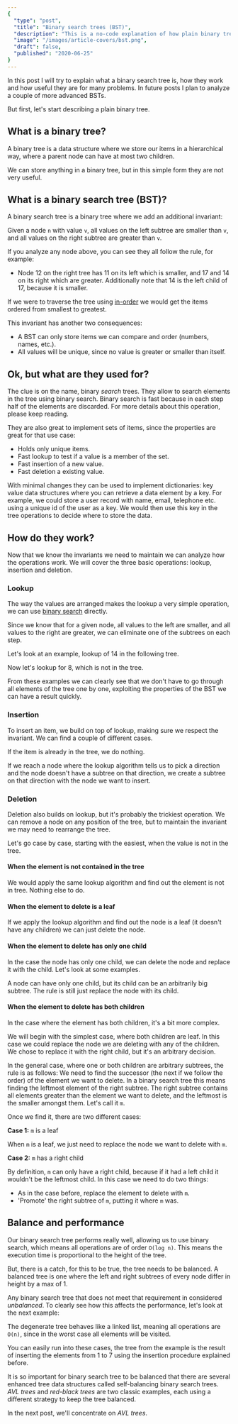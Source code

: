 ```yaml
---
{
  "type": "post",
  "title": "Binary search trees (BST)",
  "description": "This is a no-code explanation of how plain binary trees work and their use cases.",
  "image": "/images/article-covers/bst.png",
  "draft": false,
  "published": "2020-06-25"
}
---
```


In this post I will try to explain what a binary search tree is, how
they work and how useful they are for many problems. In future posts I plan
to analyze a couple of more advanced BSTs. 

But first, let's start describing a plain binary tree.

## What is a binary tree?

A binary tree is a data structure where we store our items in a hierarchical
way, where a parent node can have at most two children.

<custom-figure description="Two examples of binary trees">
<simple-tree preorder="7 10 -3 l l 5 15 l l 10 l l 9 l l"/>
<simple-tree preorder="5 16 3 l l l 1 l l"/>
</custom-figure>

We can store anything in a binary tree, but in this
simple form they are not very useful.

## What is a binary search tree (BST)?

A binary search tree is a binary tree where we add an additional invariant: 

Given a node `n` with value `v`, all values on the left subtree are smaller
than `v`, and all values on the right subtree are greater than `v`.

<custom-figure description="Two examples of binary search trees">
<simple-tree preorder="10 5 3 l l 6 l l 12 11 l l 17 14 l l l"/>
<simple-tree preorder="5 3 1 l l l 10 l 12 l l"/>
</custom-figure>

If you analyze any node above, you can see they all follow the rule,
for example: 

- Node 12 on the right tree has 11 on its left which is smaller, and 17 and 14 on its right which are greater. Additionally note that 14 is the left child of 17, because it is smaller.

If we were to traverse the tree using [in-order](https://en.wikipedia.org/wiki/Tree_traversal)
we would get the items ordered from smallest to greatest.

This invariant has another two consequences: 
- A BST can only store items we can compare and order (numbers, names, etc.).
- All values will be unique, since no value is greater or smaller than itself.

## Ok, but what are they used for?

The clue is on the name, binary *search* trees. They allow to search elements in
the tree using binary search. Binary search is fast because in each step half of the
elements are discarded. For more details about this operation, please keep reading.

They are also great to implement sets of items, since the properties are great for that use case:
- Holds only unique items.
- Fast lookup to test if a value is a member of the set.
- Fast insertion of a new value.
- Fast deletion a existing value.

With minimal changes they can be used to implement dictionaries: key value
data structures where you can retrieve a data element by a key. For example, 
we could store a user record with name, email, telephone etc. using a unique
id of the user as a key. We would then use this key in the tree operations to
decide where to store the data.

## How do they work?

Now that we know the invariants we need to maintain we can analyze how the
operations work. We will cover the three basic operations: lookup, insertion
and deletion.

### Lookup

The way the values are arranged makes the lookup a very simple operation, we can
use [binary search](https://en.wikipedia.org/wiki/Binary_search_algorithm) directly.

Since we know that for a given node, all values to the left are smaller, and all values to
the right are greater, we can eliminate one of the subtrees on each step.

Let's look at an example, lookup of 14 in the following tree.

<custom-figure description="Lookup 14: 14 > 10 so we go right, 14 < 15 so we go left, 14 > 13 so we go right, found 14">
<simple-tree preorder="10 5 2 1 l l 3 l l 7 6 l l 9 l l 15 13 11 l l 14 l l 17 16 l l 21 l l" highlight-edges-to="15:b 13:b 14:b" highlight-nodes="10:b 15:b 13:b 14:g"/>
</custom-figure>

Now let's lookup for 8, which is not in the tree.
<custom-figure description="Lookup 8: 8 < 10 so we go left, 8 > 5 so we go right, 8 > 7 so we go right, 9 is a leaf, 8 is not in the tree">
<simple-tree preorder="10 5 2 1 l l 3 l l 7 6 l l 9 l l 15 13 11 l l 14 l l 17 16 l l 21 l l" highlight-edges-to="5:b 7:b 9:b" highlight-nodes="10:b 5:b 7:b 9:o"/>
</custom-figure>

From these examples we can clearly see that we don't have to go through all elements of the tree
one by one, exploiting the properties of the BST we can have a result quickly.

### Insertion

To insert an item, we build on top of lookup, making sure we respect the invariant. We can find a couple of different cases.

If the item is already in the tree, we do nothing.

<custom-figure description="Insert 3: 3 < 5 so we go left, 3 > 2 so we go right, we found 3, so we do nothing">
<simple-tree preorder="5 2 1 l l 3 l l 7 6 l l 9 l l" highlight-edges-to="2:b 3:b" highlight-nodes="5:b 2:b 3:o"/>
</custom-figure>

If we reach a node where the lookup algorithm tells us to pick a direction 
and the node doesn't have a subtree on that direction, we create a subtree
on that direction with the node we want to insert.

<custom-figure description="Insert 6: 6 > 5 so we go right, 6 < 7 and 7 has no left subtree, we insert 6 on the left">
<simple-tree preorder="5 2 1 l l 3 l l 7 6 l l 9 l l" highlight-edges-to="6:g" highlight-nodes="6:g"/>
<simple-tree preorder="5 2 1 l l 3 l l 7 l 9 l l" highlight-edges-to="7:b" highlight-nodes="5:b 7:g"/>
</custom-figure>


<custom-figure description="Insert 4: 4 < 5 so we go left, 4 > 2 so we go right, 4 > 3 and 3 has no left subtree, so we insert 4 there">
<simple-tree preorder="5 2 1 l l 3 4 l l l 7 l 9 l l" highlight-edges-to="4:g" highlight-nodes="4:g"/>
<simple-tree preorder="5 2 1 l l 3 l l 7 l 9 l l" highlight-edges-to="2:b 3:b" highlight-nodes="5:b 2:b 3:b"/>
</custom-figure>

### Deletion

Deletion also builds on lookup, but it's probably the trickiest operation. We can remove a node
on any position of the tree, but to maintain the invariant we may need to rearrange the tree.

Let's go case by case, starting with the easiest, when the value is not in the tree.

#### When the element is not contained in the tree

We would apply the same lookup algorithm and find out the element is not in tree. Nothing else
to do.

#### When the element to delete is a leaf

If we apply the lookup algorithm and find out the node is a leaf (it doesn't have any children)
we can just delete the node.

<custom-figure description="Delete 3: 3 < 5 so we go left, 3 > 2 so we go right, found 3, is a leaf so we delete it">
<simple-tree preorder="5 2 1 l l l 7 l 9 l l"/>
<simple-tree preorder="5 2 1 l l 3 l l 7 l 9 l l" highlight-edges-to="2:b 3:r" highlight-nodes="5:b 2:b 3:r"/>
</custom-figure>

#### When the element to delete has only one child

In the case the node has only one child, we can delete the node and replace it with
the child. Let's look at some examples.

<custom-figure description="Delete 7: 7 > 5 so we go right, found 7, has only one child so delete 7 and replace it with its child">
<simple-tree preorder="5 2 1 l l 3 l l 9 l l" highlight-edges-to="9:m" highlight-nodes="9:m"/>
<simple-tree preorder="5 2 1 l l 3 l l 7 l 9 l l" highlight-edges-to="7:r 9:m" highlight-nodes="5:b 7:r 9:m"/>
</custom-figure>

A node can have only one child, but its child can be an arbitrarily big subtree. The rule is still just replace
the node with its child.

<custom-figure description="Delete 4: 4 < 5 so we go left, 4 has only one child, so we delete it and replace with its child">
<simple-tree preorder="5 2 1 l l 3 l l 7 l 9 l l" highlight-edges-to="2:m 1:m 3:m" highlight-nodes="2:m 1:m 3:m"/>
<simple-tree preorder="5 4 2 1 l l 3 l l l 7 l 9 l l" highlight-edges-to="4:r 2:m 1:m 3:m" highlight-nodes="5:b 4:r 2:m 1:m 3:m"/>
</custom-figure>

#### When the element to delete has both children

In the case where the element has both children, it's a bit more complex. 

We will begin with the simplest case, where both children are leaf. In this case we could replace
the node we are deleting with any of the children. We chose to replace it with the right child,
but it's an arbitrary decision.

<custom-figure description="Delete 2: 2 < 5 so we go left, 2 has both children, so we delete it and replace with its right child, 3">
<simple-tree preorder="5 3 1 l l l 7 l 9 l l" highlight-edges-to="2:r 1:m 3:m" highlight-nodes="5:b 2:r 1:m 3:m"/>
<simple-tree preorder="5 2 1 l l 3 l l 7 l 9 l l" highlight-edges-to="2:r 1:m 3:m" highlight-nodes="5:b 2:r 1:m 3:m"/>
</custom-figure>

In the general case, where one or both children are arbitrary subtrees, the rule is as follows:
We need to find the successor (the next if we follow the order) of the element we want to delete.
In a binary search tree this means finding the leftmost element of the right subtree. The right
subtree contains all elements greater than the element we want to delete, and the leftmost is
the smaller amongst them. Let's call it `m`.

Once we find it, there are two different cases:

**Case 1:** `m` is a leaf

When `m` is a leaf, we just need to replace the node we want to delete with `m`.


<custom-figure description="Delete 10: we find the leftmost node of the right subtree, in this case 11, and put it in place of 10">
<simple-tree preorder="11 5 2 l 3 l l 7 6 l l l 15 13 l l 17 16 l l l" highlight-nodes="11:m"/>
<simple-tree preorder="10 5 2 l 3 l l 7 6 l l l 15 13 11 l l l 17 16 l l l" highlight-edges-to="15:m 13:m 11:m" highlight-nodes="10:r 11:m"/>
</custom-figure>

**Case 2:** `m` has a right child

By definition, `m` can only have a right child, because if it had a left child it wouldn't be the leftmost child.
In this case we need to do two things:
- As in the case before, replace the element to delete with `m`.
- 'Promote' the right subtree of `m`, putting it where `m` was.

<custom-figure description="Delete 5: we find the leftmost node of the right subtree (6) and replace 5 with it, the right subtree of 6 goes one level up where 6 was">
<simple-tree preorder="10 6 2 l l 8 7 l l 9 l l 15 l l" highlight-edges-to="7:o 9:o" highlight-nodes="10:b 5:r 6:m 7:o 8:o 9:o"/>
<simple-tree preorder="10 5 2 l l 6 l 8 7 l l 9 l l 15 l l" highlight-edges-to="7:o 9:o" highlight-nodes="10:b 5:r 6:m 7:o 8:o 9:o"/>
</custom-figure>


## Balance and performance

Our binary search tree performs really well, allowing us to use binary search, which means
all operations are of order `O(log n)`. This means the execution time is proportional to the
height of the tree.

But, there is a catch, for this to be true, the tree needs to be balanced. A balanced tree is
one where the left and right subtrees of every node differ in height by a max of 1.

<custom-figure description="Two balanced trees">
<simple-tree preorder="5 2 1 l l 3 l l 9 l l"/>
<simple-tree preorder="5 2 1 l l 3 l l 7 6 l l 9 l l"/>
</custom-figure>

Any binary search tree that does not meet that requirement in considered *unbalanced*. To
clearly see how this affects the performance, let's look at the next example:

<custom-figure description="A degenerate tree, will behave like a linked list">
<simple-tree preorder="1 l 2 l 3 l 4 l 5 l 6 l 7 l l"/>
</custom-figure>

The degenerate tree behaves like a linked list, meaning all operations are `O(n)`, since in
the worst case all elements will be visited.

You can easily run into these cases, the tree from the example is the result of inserting
the elements from 1 to 7 using the insertion procedure explained before.

It is so important for binary search tree to be balanced that there are several enhanced
tree data structures called self-balancing binary search trees. *AVL trees* and *red-black trees*
are two classic examples, each using a different strategy to keep the tree balanced.

In the next post, we'll concentrate on *AVL trees*.
